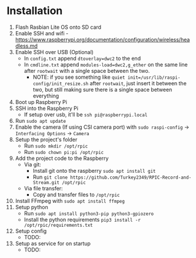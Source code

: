 # Installation
1. Flash Rasbian Lite OS onto SD card
2. Enable SSH and wifi - https://www.raspberrypi.org/documentation/configuration/wireless/headless.md
3. Enable SSH over USB (Optional)
    - In `config.txt` append `dtoverlay=dwc2` to the end
    - In `cmdline.txt` append `modules-load=dwc2,g_ether` on the same line after `rootwait` with a single space between the two.
        - NOTE: if you see something like `quiet init=/usr/lib/raspi-config/init_resize.sh` after `rootwait`, just insert it between the two, but still making sure there is a single space between everything
4. Boot up Raspberry Pi
5. SSH into the Raspberry Pi
    - If setup over usb, it'll be `ssh pi@raspberrypi.local`
6. Run `sudo apt update`
7. Enable the camera (If using CSI camera port) with `sudo raspi-config` -> `Interfacing Options` -> `Camera`
7. Setup the project's folder
    - Run `sudo mkdir /opt/rpic`
    - Run `sudo chown pi:pi /opt/rpic`
8. Add the project code to the Raspberry
    - Via git:
        - Install git onto the raspberry `sudo apt install git`
        - Run `git clone https://github.com/Turkey2349/RPIC-Record-and-Stream.git /opt/rpic`
    - Via file transfer:
        - Copy and transfer files to `/opt/rpic`
9. Install FFmpeg with `sudo apt install ffmpeg`
10. Setup python
    - Run `sudo apt install python3-pip python3-gpiozero`
    - Install the python requirements `pip3 install -r /opt/rpic/requirements.txt`
11. Setup config
    - TODO:
12. Setup as service for on startup
    - TODO: